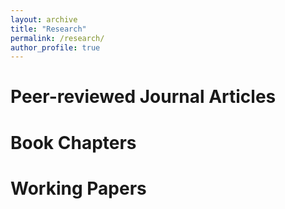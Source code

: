 ```yaml
---
layout: archive
title: "Research"
permalink: /research/
author_profile: true
---
```


# Peer-reviewed Journal Articles

# Book Chapters

# Working Papers

